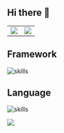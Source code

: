 ## Hi there 👋


<table>
  <tr>
    <td>
      <center>
        <img src="https://github-readme-stats.vercel.app/api?username=fkc-alt&show_icons=true&theme=solarized-light&count_private=true&hide_border=true">
      </center>
    </td>
    <td>
      <center>
        <img src="https://github-readme-stats.vercel.app/api/top-langs/?username=fkc-alt&hide=css,html&hide_border=true">   
      </center>
    </td>
  </tr>
</table>

## Framework

![skills](https://skillicons.dev/icons?i=react,vue,nestjs)

## Language

![skills](https://skillicons.dev/icons?i=js,css,html,ts,nodejs)

<a href="https://github.com/fkc-alt/http-typedi" style="margin-bottom:5px">
  <img align="left" src="https://github-readme-stats.vercel.app/api/pin/?username=fkc-alt&repo=http-typedi" />
</a>
